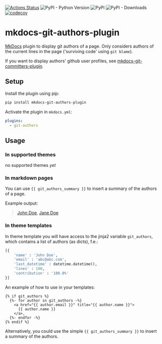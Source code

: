 [![Actions Status](https://github.com/timvink/mkdocs-git-authors-plugin/workflows/pytest/badge.svg)](https://github.com/timvink/mkdocs-git-authors-plugin/actions)
![PyPI - Python Version](https://img.shields.io/pypi/pyversions/mkdocs-git-authors-plugin)
![PyPI](https://img.shields.io/pypi/v/mkdocs-git-authors-plugin)
![PyPI - Downloads](https://img.shields.io/pypi/dm/mkdocs-git-authors-plugin)
[![codecov](https://codecov.io/gh/timvink/mkdocs-git-authors-plugin/branch/master/graph/badge.svg)](https://codecov.io/gh/timvink/mkdocs-git-authors-plugin)
 
# mkdocs-git-authors-plugin

[MkDocs](https://www.mkdocs.org/) plugin to display git authors of a page. Only considers authors of the current lines in the page ('surviving code' using `git blame`).

If you want to display authors' github user profiles, see [mkdocs-git-committers-plugin](https://github.com/byrnereese/mkdocs-git-committers-plugin).

## Setup

Install the plugin using pip:

```bash
pip install mkdocs-git-authors-plugin
```

Activate the plugin in `mkdocs.yml`:

```yaml
plugins:
  - git-authors
```

## Usage

### In supported themes

no supported themes *yet*

### In markdown pages

You can use ``{{ git_authors_summary }}`` to insert a summary of the authors of a page. 

Example output:

> [John Doe](mailto:#), [Jane Doe](mailto:#) 

### In theme templates

In theme template you will have access to the jinja2 variable `git_authors`, which contains a list of authors (as dicts), f.e.:

```python
[{
    'name' : 'John Doe',
    'email' : 'abc@abc.com',
    'last_datetime' : datetime.datetime(),
    'lines' : 100,
    'contribution' : '100.0%'
}]
```

An example of how to use in your templates:

```django hljs
{% if git_authors %}
  {%- for author in git_authors -%}
    <a href="{{ author.email }}" title="{{ author.name }}">
      {{ author.name }}
    </a>,
  {%- endfor -%}
{% endif %}
```

Alternatively, you could use the simple ``{{ git_authors_summary }}`` to insert a summary of the authors.
